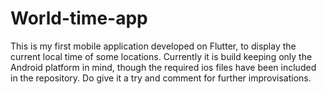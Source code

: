 # World-time-app
This is my first mobile application developed on Flutter, to display the current local time of some locations. Currently it is build keeping only the Android platform in mind, though the required ios files have been included in the repository. Do give it a try and comment for further improvisations.
